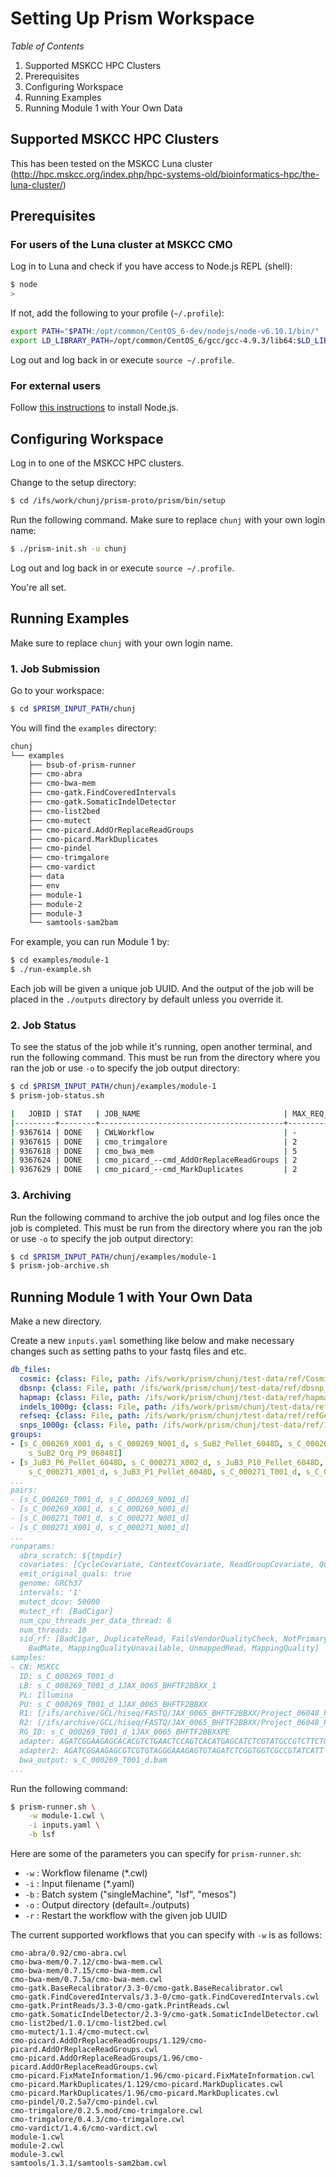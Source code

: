 # Setting Up Prism Workspace

*Table of Contents*

1. Supported MSKCC HPC Clusters
1. Prerequisites
1. Configuring Workspace
1. Running Examples
1. Running Module 1 with Your Own Data

## Supported MSKCC HPC Clusters

This has been tested on the MSKCC Luna cluster (http://hpc.mskcc.org/index.php/hpc-systems-old/bioinformatics-hpc/the-luna-cluster/)

## Prerequisites

### For users of the Luna cluster at MSKCC CMO

Log in to Luna and check if you have access to Node.js REPL (shell):

```bash
$ node
>
```

If not, add the following to your profile (`~/.profile`):

```bash
export PATH="$PATH:/opt/common/CentOS_6-dev/nodejs/node-v6.10.1/bin/"
export LD_LIBRARY_PATH=/opt/common/CentOS_6/gcc/gcc-4.9.3/lib64:$LD_LIBRARY_PATH
```

Log out and log back in or execute `source ~/.profile`.

### For external users

Follow [this instructions](./prerequisites.md) to install Node.js.

## Configuring Workspace

Log in to one of the MSKCC HPC clusters.

Change to the setup directory:

```bash
$ cd /ifs/work/chunj/prism-proto/prism/bin/setup
```

Run the following command. Make sure to replace `chunj` with your own login name:

```bash
$ ./prism-init.sh -u chunj
```

Log out and log back in or execute `source ~/.profile`.

You're all set.

## Running Examples

Make sure to replace `chunj` with your own login name.

### 1. Job Submission

Go to your workspace:

```bash
$ cd $PRISM_INPUT_PATH/chunj
```

You will find the `examples` directory:

```bash
chunj
└── examples
    ├── bsub-of-prism-runner
    ├── cmo-abra
    ├── cmo-bwa-mem
    ├── cmo-gatk.FindCoveredIntervals
    ├── cmo-gatk.SomaticIndelDetector
    ├── cmo-list2bed
    ├── cmo-mutect
    ├── cmo-picard.AddOrReplaceReadGroups
    ├── cmo-picard.MarkDuplicates
    ├── cmo-pindel
    ├── cmo-trimgalore
    ├── cmo-vardict
    ├── data
    ├── env
    ├── module-1
    ├── module-2
    ├── module-3
    └── samtools-sam2bam
```

For example, you can run Module 1 by:

```bash
$ cd examples/module-1
$ ./run-example.sh
```

Each job will be given a unique job UUID. And the output of the job will be placed in the `./outputs` directory by default unless you override it. 

### 2. Job Status

To see the status of the job while it's running, open another terminal, and run the following command. This must be run from the directory where you ran the job or use `-o` to specify the job output directory:

```bash
$ cd $PRISM_INPUT_PATH/chunj/examples/module-1
$ prism-job-status.sh

|   JOBID | STAT   | JOB_NAME                                | MAX_REQ_PROC   | EXEC_HOST   |
|---------+--------+-----------------------------------------+----------------+-------------|
| 9367614 | DONE   | CWLWorkflow                             | -              | u35         |
| 9367615 | DONE   | cmo_trimgalore                          | 2              | 2*u35       |
| 9367618 | DONE   | cmo_bwa_mem                             | 5              | 5*u35       |
| 9367624 | DONE   | cmo_picard_--cmd_AddOrReplaceReadGroups | 2              | 2*u35       |
| 9367629 | DONE   | cmo_picard_--cmd_MarkDuplicates         | 2              | 2*u35       |
```

### 3. Archiving

Run the following command to archive the job output and log files once the job is completed. This must be run from the directory where you ran the job or use `-o` to specify the job output directory:

```bash
$ cd $PRISM_INPUT_PATH/chunj/examples/module-1
$ prism-job-archive.sh
```

## Running Module 1 with Your Own Data

Make a new directory.

Create a new `inputs.yaml` something like below and make necessary changes such as setting paths to your fastq files and etc.

```yaml
db_files:
  cosmic: {class: File, path: /ifs/work/prism/chunj/test-data/ref/CosmicCodingMuts_v67_b37_20131024__NDS.vcf}
  dbsnp: {class: File, path: /ifs/work/prism/chunj/test-data/ref/dbsnp_138.b37.excluding_sites_after_129.vcf}
  hapmap: {class: File, path: /ifs/work/prism/chunj/test-data/ref/hapmap_3.3.b37.vcf}
  indels_1000g: {class: File, path: /ifs/work/prism/chunj/test-data/ref/Mills_and_1000G_gold_standard.indels.b37.vcf}
  refseq: {class: File, path: /ifs/work/prism/chunj/test-data/ref/refGene_b37.sorted.txt}
  snps_1000g: {class: File, path: /ifs/work/prism/chunj/test-data/ref/1000G_phase1.snps.high_confidence.b37.vcf}
groups:
- [s_C_000269_X001_d, s_C_000269_N001_d, s_SuB2_Pellet_6048D, s_C_000269_T001_d,
    s_SuB2_Org_P9_06048I]
- [s_JuB3_P6_Pellet_6048D, s_C_000271_X002_d, s_JuB3_P10_Pellet_6048D,
    s_C_000271_X001_d, s_JuB3_P1_Pellet_6048D, s_C_000271_T001_d, s_C_000271_N001_d]
...
pairs:
- [s_C_000269_T001_d, s_C_000269_N001_d]
- [s_C_000269_X001_d, s_C_000269_N001_d]
- [s_C_000271_T001_d, s_C_000271_N001_d]
- [s_C_000271_X001_d, s_C_000271_N001_d]
...
runparams:
  abra_scratch: ${tmpdir}
  covariates: [CycleCovariate, ContextCovariate, ReadGroupCovariate, QualityScoreCovariate]
  emit_original_quals: true
  genome: GRCh37
  intervals: '1'
  mutect_dcov: 50000
  mutect_rf: [BadCigar]
  num_cpu_threads_per_data_thread: 6
  num_threads: 10
  sid_rf: [BadCigar, DuplicateRead, FailsVendorQualityCheck, NotPrimaryAlignment,
    BadMate, MappingQualityUnavailable, UnmappedRead, MappingQuality]
samples:
- CN: MSKCC
  ID: s_C_000269_T001_d
  LB: s_C_000269_T001_d_1JAX_0065_BHFTF2BBXX_1
  PL: Illumina
  PU: s_C_000269_T001_d_1JAX_0065_BHFTF2BBXX
  R1: [/ifs/archive/GCL/hiseq/FASTQ/JAX_0065_BHFTF2BBXX/Project_06048_P/Sample_DS-blorg-006-T_IGO_06048_P_7/DS-blorg-006-T_IGO_06048_P_7_S33_L004_R1_001.fastq.gz]
  R2: [/ifs/archive/GCL/hiseq/FASTQ/JAX_0065_BHFTF2BBXX/Project_06048_P/Sample_DS-blorg-006-T_IGO_06048_P_7/DS-blorg-006-T_IGO_06048_P_7_S33_L004_R2_001.fastq.gz]
  RG_ID: s_C_000269_T001_d_1JAX_0065_BHFTF2BBXXPE
  adapter: AGATCGGAAGAGCACACGTCTGAACTCCAGTCACATGAGCATCTCGTATGCCGTCTTCTGCTTG
  adapter2: AGATCGGAAGAGCGTCGTGTAGGGAAAGAGTGTAGATCTCGGTGGTCGCCGTATCATT
  bwa_output: s_C_000269_T001_d.bam
...
```

Run the following command:

```bash
$ prism-runner.sh \
    -w module-1.cwl \
    -i inputs.yaml \
    -b lsf
```

Here are some of the parameters you can specify for `prism-runner.sh`:

- `-w` : Workflow filename (*.cwl)
- `-i` : Input filename (*.yaml)
- `-b` : Batch system ("singleMachine", "lsf", "mesos")
- `-o` : Output directory (default=./outputs)
- `-r` : Restart the workflow with the given job UUID

The current supported workflows that you can specify with `-w` is as follows:

```
cmo-abra/0.92/cmo-abra.cwl
cmo-bwa-mem/0.7.12/cmo-bwa-mem.cwl
cmo-bwa-mem/0.7.15/cmo-bwa-mem.cwl
cmo-bwa-mem/0.7.5a/cmo-bwa-mem.cwl
cmo-gatk.BaseRecalibrator/3.3-0/cmo-gatk.BaseRecalibrator.cwl
cmo-gatk.FindCoveredIntervals/3.3-0/cmo-gatk.FindCoveredIntervals.cwl
cmo-gatk.PrintReads/3.3-0/cmo-gatk.PrintReads.cwl
cmo-gatk.SomaticIndelDetector/2.3-9/cmo-gatk.SomaticIndelDetector.cwl
cmo-list2bed/1.0.1/cmo-list2bed.cwl
cmo-mutect/1.1.4/cmo-mutect.cwl
cmo-picard.AddOrReplaceReadGroups/1.129/cmo-picard.AddOrReplaceReadGroups.cwl
cmo-picard.AddOrReplaceReadGroups/1.96/cmo-picard.AddOrReplaceReadGroups.cwl
cmo-picard.FixMateInformation/1.96/cmo-picard.FixMateInformation.cwl
cmo-picard.MarkDuplicates/1.129/cmo-picard.MarkDuplicates.cwl
cmo-picard.MarkDuplicates/1.96/cmo-picard.MarkDuplicates.cwl
cmo-pindel/0.2.5a7/cmo-pindel.cwl
cmo-trimgalore/0.2.5.mod/cmo-trimgalore.cwl
cmo-trimgalore/0.4.3/cmo-trimgalore.cwl
cmo-vardict/1.4.6/cmo-vardict.cwl
module-1.cwl
module-2.cwl
module-3.cwl
samtools/1.3.1/samtools-sam2bam.cwl
```
